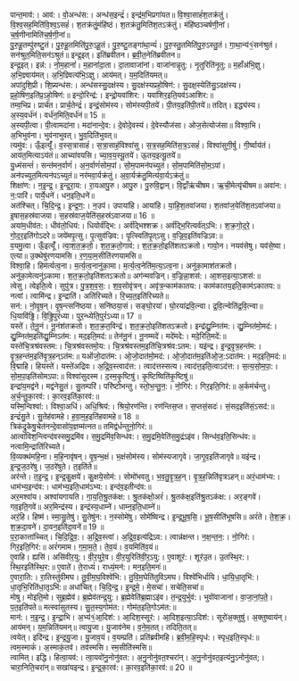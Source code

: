 

  
पान्त॒माव॑:। आव॑:। वो॒अन्ध॑स:। अन्ध॑स॒इन्द्रं॑। इन्द्र॑म॒भिप्रगा॑यत॥ वि॒श्वा॒साहं॑श॒तक्र॑तुं। वि॒श्व॒सह॒मिति॑वि॒श्व॒ऽसहं॑। श॒तक्र॑तुं॒मंहि॑ष्ठं। श॒तक्र॑तु॒मिति॑श॒तऽक्र॑तुं। मंहि॑ष्ठञ्चर्षणी॒नां। च॒र्ष॒णीनामिति॑च॒र्ष॒णी॒नां॥  
पु॒रु॒हू॒तम्पु॑रुष्टु॒तं। पु॒रु॒हू॒तमिति॑पु॒रु॒ऽहू॒तं। पु॒रु॒ष्टु॒तङ्गा॑था॒न्यं॑। पु॒रु॒स्तु॒तमिति॑पु॒रु॒ऽस्तु॒तं। गा॒था॒न्य॑१॒॑सन॑श्रुतं। सन॑श्रुत॒मिति॒सन॑ऽश्रुतं॥ इन्द्र॒इत्। इति॑ब्रवीतन। ब्र॒वी॒त॒नेति॑ब्रवीतन॥  
इन्द्र॒इत्। इन्न॑:। नो॒म॒हानां॑। म॒हानां॑दा॒ता। दा॒तावाजा॑नां। वाजा॑नान्नृ॒तु:। नृ॒तुरिति॑नृ॒तु:॥ म॒हाँअ॑भि॒ज्ञु। अ॒भि॒ज्ञ्वाय॑मत्। अ॒भि॒ज्ञ्वित्य॑भि॒ऽज्ञु। आय॑मत्। य॒म॒दिति॑यमत्॥  
अपा॑दुशि॒प्री। शि॒प्र्यन्ध॑स:। अन्ध॑सस्सु॒दक्ष॑स्य। सु॒दक्ष॑स्यप्रहो॒षिण॑:। सु॒दक्ष॒स्येति॑सु॒ऽदक्ष॑स्य। प्र॒हो॒षिण॒इति॑प्र॒ऽहो॒षिण॑:॥ इन्दो॒रिन्द्र॑:। इन्द्रो॒यवा॑शिर:। यवा॑शिर॒इति॒यव॑ऽआशिर:॥  
तम्व॒भिप्र। प्रार्च॑त। प्रार्च॒तेन्द्रं॑। इन्द्रं॒सोम॑स्य। सोम॑स्यपी॒तये॑। पी॒तय॒इति॑पी॒तये॑॥ तदित्। इद्ध्य॑स्य। अ॒स्य॒वर्ध॑नं। वर्ध॑न॒मिति॒वर्ध॑नं॥ 15 ॥  
अ॒स्यपी॒त्वा। पी॒त्वामदा॑ना। मदा॑नान्दे॒व:। दे॒वोदे॒वस्य॑। दे॒वेस्यौज॑सा। ओज॒सेत्योज॑सा॥ विश्वा॒भि। अ॒भिभुव॑ना। भुव॑नाभुवत्। भु॒व॒दिति॑भुवत्॥  
त्यमु॑व:। ऊँ॒इत्यूँ॑। व॒स्स॒त्रासाहं॑। स॒त्रा॒साहं॒विश्वा॑सु। स॒त्र॒सह॒मिति॑स॒त्र॒ऽसहं॑। विश्वा॑सुगी॒र्षु। गी॒र्ष्वाय॑तं। आय॑त॒मित्याऽय॑तं॥ आच्या॑वयसि। च्या॒व॒य॒स्यू॒तये॑। ऊ॒तय॒इत्यू॒तये॑॥  
यु॒ध्मंसन्तं॑। सन्त॑मन॒र्वाणं॑। अ॒न॒र्वाणं॑सोम॒पां। सो॒म॒पामन॑पच्युतं। सो॒म॒पामिति॑सो॒म॒ऽपां। अन॑पच्युत॒मित्यन॑पऽच्युतं॥ नर॑मवा॒र्यक्र॑तुं। अ॒वा॒र्यक्र॑तु॒मित्य॑वा॒र्यऽक्र॑तुं॥  
शिक्षा॑ण:। न॒इ॒न्द्र॒। इ॒न्द्र॒रा॒य:। रा॒यआपु॒रु। आपु॒रु। पु॒रुवि॒द्वान्। वि॒द्वाँऋ॑चीषम। ऋ॒ची॒मेत्यृ॑चीषम॥ अवा॑न:। न॒:पारि॑। पार्ये॒धने॑। धन॒इति॒धने॑॥  
अत॑श्चित्। चि॒दि॒न्द्र॒। इ॒न्द्र॒ण॒:। न॒उप॑। उपाया॑हि। आया॑हि। या॒हि॒श॒तवा॑जया। श॒तवा॑ज॒येति॑श॒तऽवा॑जया॥ इ॒षास॒हस्र॑वाजया। स॒हस्र॑वाज॒येति॑स॒हस्र॑ऽवाजया॥ 16 ॥  
अया॑म॒धीव॑त:। धीव॑तो॒धिय॑:। धियोर्व॑द्भि:। अर्व॑द्भिश्शक्र। अर्व॑द्भि॒रित्यर्व॑त्ऽभि:। श॒क्र॒गो॒द॒रे॒। गो॒द॒र॒इति॑गोऽदरे॥ जये॑मपृ॒त्सु। पृ॒त्सुव॑ज्रिव:। पृ॒त्स्विति॑पृ॒त्ऽसु। व॒ज्रि॒व॒इति॑वज्रिऽव:॥  
व॒यमु॒त्वा। ऊँ॒इत्यूँ॑। त्वा॒श॒त॒क्र॒तो॒। श॒त॒क्र॒तो॒गाव॑:। श॒त॒क्र॒तो॒इति॑शतऽक्रतो। गावो॒न। नयव॑सेषु। यव॑से॒ष्वा। एत्या॥ उ॒क्थेषु॑रणयामसि। र॒ण॒या॒म॒सीति॑रणयामसि॥  
विश्वा॒हि। हिम॑र्त्यत्व॒ना। म॒र्त्य॒त्व॒नानु॑का॒मा। म॒र्त्य॒त्व॒नेति॑म॒त्य॒ऽत्व॒ना। अनु॑का॒माश॑तक्रतो। अनु॑का॒मेत्यनु॑ऽकामा। श॒त॒क्र॒तो॒इति॑शतऽक्रतो॥ अग॑न्मवज्रिन्। व॒ज्रि॒न्ना॒शस॑:। आ॒शस॒इत्या॒ऽशस॑:॥  
त्वेसु। त्वेइति॒त्वे। सुपु॑त्र। पु॒त्र॒श॒व॒स॒:। श॒व॒सोवृ॑त्रन्। अवृ॑त्र॒न्काम॑कातय:। काम॑कातय॒इति॒काम॑ऽकातय:॥ नत्वां। त्वामि॑न्द्र। इ॒न्द्राति॑। अति॑रिच्यते। रि॒च्य॒त॒इति॑रिच्यते॥  
सन॑:। नो॒वृ॒ष॒न्। वृ॒ष॒न्त्सनि॑ष्ठया। सनि॑ष्ठया॒सं। सङ्घो॒रया॑। घो॒रया॑द्रवि॒त्न्वा। द्र॒वि॒त्न्वेति॑द्र॒वि॒त्न्वा॥ धि॒यावि॑ढ्ढि। वि॒ढ्ढि॒पुरं॑ध्या। पुर॒न्ध्येति॒पुरं॑ऽध्या॥ 17 ॥  
यस्ते॑। ते॒नू॒नं। नू॒नंश॑तक्रतो। श॒त॒क्र॒त॒विन्द्र॑। श॒त॒क्र॒तो॒इति॑शतऽक्रतो। इन्द्र॑द्यु॒म्नित॑म:। द्यु॒म्नित॑मो॒मद॑:। द्यु॒म्नित॑म॒इति॑द्यु॒म्निऽत॑म:। मद॒इति॒मद॑:॥ तेन॑नू॒नं। नू॒नम्मदे॑। मदे॑मदे:। मदे॒रिति॒मदे॑:॥  
यस्ते॑चि॒त्रश्र॑वस्तम:। चि॒त्रश्र॑वस्तमो॒य:। चि॒त्रश्र॑वस्तम॒इति॑चि॒त्रश्र॑व:ऽतम:। यइ॑न्द्र। इ॒न्द्र॒वृ॒त्र॒हन्त॑म:। वृ॒त्र॒हन्त॑म॒इति॑वृ॒त्र॒हन्ऽत॑म:॥ यओ॑जो॒दात॑म:। ओ॒जो॒दात॑मो॒मद॑:। ओ॒जो॒दात॑म॒इति॑ओ॒ज॒:ऽदात॑म:। मद॒इति॒मद॑:॥  
वि॒द्माहि। हियस्ते॑। यस्ते॑अद्रिवः। अ॒द्रि॒व॒स्त्वाद॑त्त:। त्वाद॑त्तस्सत्य। त्वाद॑त्त॒इति॒त्वाऽद॑त्त:। स॒त्य॒सो॒म॒पा॒:। सो॒म॒पा॒इति॑सोमऽपा:॥ विश्वा॑सुदस्म। द॒स्म॒कृ॒ष्टिषु॑। कृ॒ष्टिष्विति॑कृ॒ष्टिषु॑॥  
इन्द्रा॑य॒मद्व॑ने। मद्व॑नेसु॒तं। सु॒तम्परि॑। परि॑ष्टोभन्तु। स्तो॒भ॒न्तु॒न॒:। नो॒गिर॑:। गिर॒इति॒गिर॑:॥ अ॒र्कम॑र्चन्तु। अ॒र्च॒न्तु॒का॒रव॑:। का॒रव॒इति॑का॒रव॑:॥  
यस्मि॒न्विश्वा॑:। विश्वा॒अधि॑। अधि॒श्रिय॑:। श्रियो॒रण॑न्ति। रण॑न्तिस॒प्त। स॒प्तसं॒सदः॑। सं॒सद॒इति॑सं॒ऽसद॑:॥ इन्द्रं॑सु॒ते। सु॒तेह॑वामहे। ह॒वा॒म॒ह॒इति॑हवामहे॥ 18 ॥  
त्रिक॑द्रुकेषु॒चेत॑नन्दे॒वासो॑य॒ज्ञम्म॑त्नत॥ तमिद्व॑र्धन्तुनो॒गिर॑:॥  
आत्वा॑विश॒न्त्विन्द॑वस्समु॒द्रमि॑व। स॒मु॒द्रमि॑व॒सिन्ध॑व:। स॒मु॒द्रमि॒वेति॑स॒मु॒द्रंऽइ॑व। सिन्ध॑व॒इति॒सिन्ध॑व:॥ नत्वामि॒न्द्राति॑रिच्यते।  
वि॒व्यक्थ॑महि॒ना। म॒हि॒नावृ॑षन्। वृ॒ष॒न्भ॒क्षं। भ॒क्षंसोम॑स्य। सोम॑स्यजागृवे। जा॒गृ॒व॒इति॑जागृवे॥ यइ॑न्द्र। इ॒न्द्र॒ज॒ठरे॑षु। ज॒ठरे॑षुते। त॒इति॑ते॥  
अर॑न्ते। त॒इ॒न्द्र॒। इ॒न्द्र॒कु॒क्षये॑। कु॒क्षये॒सोम॑:। सोमो॑भवतु। भ॒व॒तु॒वृ॒त्र॒ह॒न्। वृ॒त्र॒ह॒न्निति॑वृत्रऽहन्॥ अरं॒धाम॑भ्य:। धाम॑भ्य॒इन्द॑व:। धाम॑भ्य॒इति॒धाम॑ऽभ्य:। इन्द॑व॒इतीन्द॑व:॥  
अर॒मश्वा॑य। अश्वा॑यगायति। गा॒य॒ति॒श्रु॒तक॑क्ष:। श्रु॒तक॑क्षो॒अरं॑। श्रु॒तक॑क्ष॒इति॑श्रु॒तऽक॑क्ष:। अर॒ङ्गवे॑। गव॒इति॒गवे॑॥ अर॒मिन्द्र॑स्य। इन्द्र॑स्य॒धाम्ने॑। धाम्न॒इति॒धाम्ने॑॥  
अरं॒हि। हिष्म॑। स्मा॒सु॒तेषु॑। सु॒तेषु॑न:। न॒स्सोमे॑षु। सोमे॑ष्विन्द्र। इ॒न्द्र॒भू॒ष॒सि॒। भू॒ष॒सीति॑भूषसि॥ अरं॑ते। ते॒श॒क्र॒। श॒क्र॒दा॒वने॑। दा॒वन॒इति॑दा॒वने॑॥ 19 ॥  
प॒रा॒कात्ता॑च्चित्। चि॒दि॒द्रि॒व॒:। अ॒द्रि॒व॒स्त्वां। अ॒द्रि॒व॒इत्य॑द्रिऽव:। त्वान्न॑क्षन्त। न॒क्ष॒न्त॒न॒:। नो॒गिर॑:। गिर॒इति॒गिर॑:॥ अरं॑गमाम। ग॒मा॒म॒ते॒। ते॒व॒यं। व॒यमिति॑व॒यं॥  
ए॒वाहि। ह्यसि॑। असि॑वीर॒यु:। वी॒र॒युरे॒व। वी॒र॒युरिति॑वी॒र॒ऽयु:। ए॒वाशूर॑:। शूर॑उ॒त। उ॒तस्थि॒र:। स्थि॒रइति॑स्थि॒र:॥ ए॒वाते॑। ते॒राध्यं॑। राध्यं॒मन॑:। मन॒इति॒मनः॑॥  
ए॒वारा॒ति:। रा॒तिस्तु॑वीमघ। तु॒वी॒म॒घ॒विश्वे॑भि:। तु॒वि॒म॒घेति॑तुविऽमघ। विश्वे॑भिर्धायि। धा॒यि॒धा॒तृभि॑:। धा॒तृभि॒रिति॑धा॒तृऽभि॑:॥ अधा॑चित्। चि॒दि॒न्द्र॒। इ॒न्द्र॒मे॒। मे॒सचा॑। सचेति॒सचा॑॥  
मोषु। मोइति॒मो। सुब्र॒ह्मेव॑। ब्र॒ह्मेव॑तन्द्र॒यु:। ब्र॒ह्मेवेति॑ब्र॒ह्माऽइ॑व। त॒न्द्र॒युर्भुव॑:। भुवो॑वाजानां। वा॒जा॒नां॒प॒ते॒। प॒त॒इति॑पते॥ मत्स्वा॑सुतस्य। सु॒त॒स्य॒गोम॑त:। गोम॑त॒इति॒गोऽम॑त:॥  
मान॑:। न॒इ॒न्द्र॒। इ॒न्द्रा॒भि। अ॒भ्य॑१॒॑आ॒दिश॑:। आ॒दिश॒स्सूर॑:। आ॒दिश॒इत्या॒ऽदिश॑:। सूरो॑अ॒क्तुषु॑। अ॒क्तुष्वाय॑न्। आय॑मन्। य॒म॒न्निति॑यमन्॥ त्वायु॒जा। यु॒जाव॑नेम। व॒ने॒म॒तत्। तदिति॒तत्॥  
त्वयेत्। इदि॑न्द्र। इ॒न्द्र॒यु॒जा। यु॒जाव॒यं। व॒यम्प्रति॑। प्रति॑ब्रवीमहि। ब्र॒वी॒म॒हि॒स्पृध॑:। स्पृध॒इति॒स्पृध॑:॥ त्वम॒स्माकं॑। अ॒स्माकं॒तव॑। तव॑स्मसि। स्म॒सीति॑स्मसि॥  
त्वामित्। इद्धि। हित्वा॒यव॑:। त्वा॒यवो॑नु॒नोनु॑वत:। अ॒नु॒नोनु॑वत॒श्चरा॑न्। अ॒नु॒नोनु॑वत॒इत्य॑नु॒ऽनोनु॑वत;। चारा॒निति॒चरा॑न्॥ सखा॑यइन्द्र। इ॒न्द्र॒का॒रव॑:। का॒रव॒इति॑का॒रव॑:॥ 20 ॥  
